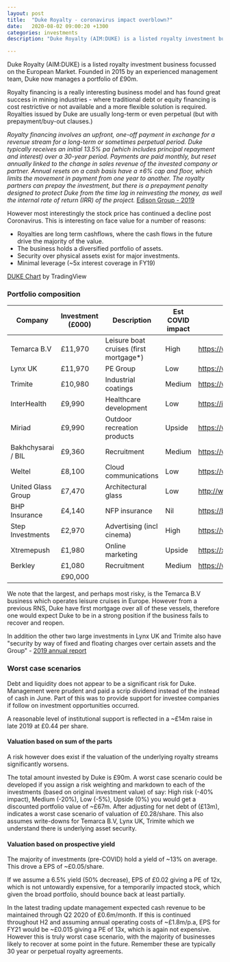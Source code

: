 ```yaml
---
layout: post
title:  "Duke Royalty - coronavirus impact overblown?"
date:   2020-08-02 09:00:20 +1300
categories: investments
description: "Duke Royalty (AIM:DUKE) is a listed royalty investment business focussed on the European Market. Founded in 2015 by an experienced management team, Duke now manages a portfolio of £90m."

---
```


Duke Royalty (AIM:DUKE) is a listed royalty investment business focussed on the European Market. Founded in 2015 by an experienced management team, Duke now manages a portfolio of £90m. 

Royalty financing is a really interesting business model and has found great success in mining industries - where traditional debt or equity financing is cost restrictive or not available and a more flexible solution is required. Royalties issued by Duke are usually long-term or even perpetual (but with prepayment/buy-out clauses.)



*Royalty financing involves an upfront, one-off payment in exchange for a revenue stream for a long-term or sometimes perpetual period. Duke typically receives an initial 13.5% pa (which includes principal repayment and interest) over a 30-year period. Payments are paid monthly, but reset annually linked to the change in sales revenue of the invested company or partner. Annual resets on a cash basis have a ±6% cap and floor, which limits the movement in payment from one year to another. The royalty partners can prepay the investment, but there is a prepayment penalty designed to protect Duke from the time lag in reinvesting the money, as well the internal rate of return (IRR) of the project.* [Edison Group - 2019](https://www.edisongroup.com/publication/a-new-wave-of-lending/25237/)


However most interestingly the stock price has continued a decline post Coronavirus. This is interesting on face value for a number of reasons:
- Royalties are long term cashflows, where the cash flows in the future drive the majority of the value. 
- The business holds a diversified portfolio of assets.
- Security over physical assets exist for major investments.
- Minimal leverage (~5x interest coverage in FY19)

<!-- TradingView Widget BEGIN -->
<div class="tradingview-widget-container">
  <div id="tradingview_566b8"></div>
  <div class="tradingview-widget-copyright"><a href="https://www.tradingview.com/symbols/ASX-APT/" rel="noopener" target="_blank"><span class="blue-text">DUKE Chart</span></a> by TradingView</div>
  <script type="text/javascript" src="https://s3.tradingview.com/tv.js"></script>
  <script type="text/javascript">
  new TradingView.widget(
  {
  "autosize": true,
  "symbol": "LSE:DUKE",
  "interval": "W",
  "timezone": "Etc/UTC",
  "theme": "light",
  "style": "1",
  "locale": "en",
  "toolbar_bg": "#f1f3f6",
  "enable_publishing": false,
  "allow_symbol_change": true,
  "container_id": "tradingview_566b8"
}
  );
  </script>
</div>
<!-- TradingView Widget END -->

### Portfolio composition

| Company | Investment (£000) | Description | Est COVID impact | URL |
|-|-|-|-|-|
| Temarca B.V | £11,970 | Leisure boat cruises (first mortgage*) | High | https://www.sijfacruises.nl/ |
| Lynx UK | £11,970 | PE Group | Low | https://www.lynxequity.com/ |
| Trimite | £10,980 | Industrial coatings | Medium | https://www.trimite.com/ |
| InterHealth | £9,990 | Healthcare development | Low | https://interhealthcanada.com/ |
| Miriad | £9,990 | Outdoor recreation products | Upside | https://www.miriad-products.com/ |
| Bakhchysarai / BIL | £9,360 | Recruitment | Medium | https://www.brightwaterni.com/ |
| Weltel | £8,100 | Cloud communications | Low | https://www.welltelgroup.com/ |
| United Glass Group | £7,470 | Architectural glass | Low | http://www.unitedglassgroup.co.uk/ |
| BHP Insurance | £4,140 | NFP insurance | Nil | https://bhpinsurance.ie/ |
| Step Investments | £2,970 | Advertising (incl cinema) | High | https://www.pearlanddean.com/ |
| Xtremepush | £1,980 | Online marketing | Upside | https://xtremepush.com/ |
| Berkley | £1,080 | Recruitment | Medium | https://www.berkley-group.com/ |
|  | £90,000 |  |  |  |

We note that the largest, and perhaps most risky, is the Temarca B.V business which operates leisure cruises in Europe. However from a previous RNS, Duke have first mortgage over all of these vessels, therefore one would expect Duke to be in a strong position if the business fails to recover and reopen.

In addition the other two large investments in Lynx UK and Trimite also have "security by way of fixed and floating charges over certain assets and the Group" - [2019 annual report](https://www.dukeroyalty.com/wp-content/uploads/2019/06/annual-report-2018.pdf)

### Worst case scenarios

Debt and liquidity does not appear to be a significant risk for Duke. Management were prudent and paid a scrip dividend instead of the instead of cash in June. Part of this was to provide support for investee companies if follow on investment opportunities occurred.

A reasonable level of institutional support is reflected in a ~£14m raise in late 2019 at £0.44 per share. 

#### Valuation based on sum of the parts

A risk however does exist if the valuation of the underlying royalty streams significantly worsens. 

The total amount invested by Duke is £90m. A worst case scenario could be developed if you assign a risk weighting and markdown to each of the investments (based on original investment value) of say: High risk (-40% impact), Medium (-20%), Low (-5%), Upside (0%) you would get a discounted portfolio value of ~£67m. After adjusting for net debt of (£13m), indicates a worst case scenario of valuation of £0.28/share. This also assumes write-downs for Temarca B.V, Lynx UK, Trimite which we understand there is underlying asset security.

#### Valuation based on prospective yield

The majority of investments (pre-COVID) hold a yield of ~13% on average. This drove a EPS of ~£0.05/share.

If we assume a 6.5% yield (50% decrease), EPS of £0.02 giving a PE of 12x, which is not untowardly expensive, for a temporarily impacted stock, which given the broad portfolio, should bounce back at least partially.

In the latest trading update management expected cash revenue to be maintained through Q2 2020 of £0.6m/month. If this is continued throughout H2 and assuming annual operating costs of ~£1.8m/p.a, EPS for FY21 would be ~£0.015 giving a PE of 13x, which is again not expensive. However this is truly worst case scenario, with the majority of businesses likely to recover at some point in the future. Remember these are typically 30 year or perpetual royalty agreements.




